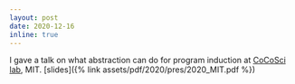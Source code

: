 ```yaml
---
layout: post
date: 2020-12-16
inline: true
---
```


I gave a talk on what abstraction can do for program induction at [CoCoSci lab](http://cocosci.mit.edu/), MIT. [slides]({% link assets/pdf/2020/pres/2020_MIT.pdf %})

